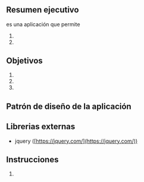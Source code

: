 #

## Resumen ejecutivo

 es una aplicación que permite

1.

2.


## Objetivos

1.
2.
3.

## Patrón de diseño de la aplicación

## Librerias externas

- jquery ([https://jquery.com/](https://jquery.com/))

## Instrucciones

1. 
